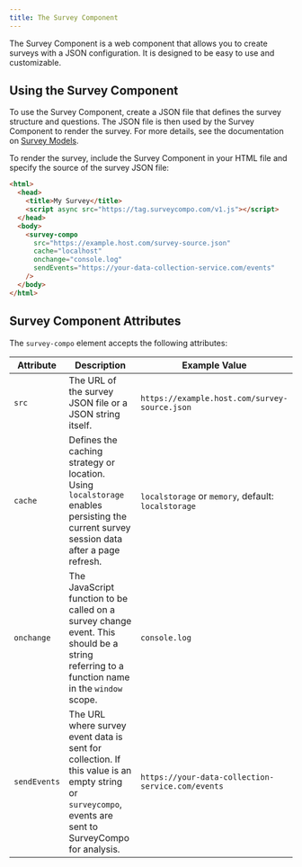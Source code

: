 ```yaml
---
title: The Survey Component
---
```


The Survey Component is a web component that allows you to create surveys with a JSON configuration. It is designed to be easy to use and customizable.

## Using the Survey Component

To use the Survey Component, create a JSON file that defines the survey structure and questions. The JSON file is then used by the Survey Component to render the survey. For more details, see the documentation on [Survey Models](/data-models/survey/).

To render the survey, include the Survey Component in your HTML file and specify the source of the survey JSON file:

```html
<html>
  <head>
    <title>My Survey</title>
    <script async src="https://tag.surveycompo.com/v1.js"></script>
  </head>
  <body>
    <survey-compo
      src="https://example.host.com/survey-source.json"
      cache="localhost"
      onchange="console.log"
      sendEvents="https://your-data-collection-service.com/events"
    />
  </body>
</html>
```

## Survey Component Attributes

The `survey-compo` element accepts the following attributes:

| Attribute    | Description                                                                                                                                       | Example Value                                       |
| ------------ | ------------------------------------------------------------------------------------------------------------------------------------------------- | --------------------------------------------------- |
| `src`        | The URL of the survey JSON file or a JSON string itself.                                                                                          | `https://example.host.com/survey-source.json`       |
| `cache`      | Defines the caching strategy or location. Using `localstorage` enables persisting the current survey session data after a page refresh.           | `localstorage` or `memory`, default: `localstorage` |
| `onchange`   | The JavaScript function to be called on a survey change event. This should be a string referring to a function name in the `window` scope.        | `console.log`                                       |
| `sendEvents` | The URL where survey event data is sent for collection. If this value is an empty string or `surveycompo`, events are sent to SurveyCompo for analysis. | `https://your-data-collection-service.com/events`   |
